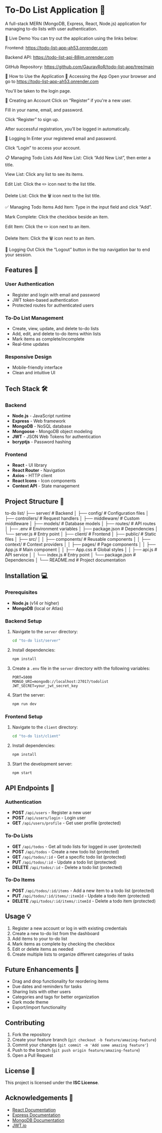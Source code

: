 # To-Do List Application 📝

A full-stack MERN (MongoDB, Express, React, Node.js) application for managing to-do lists with user authentication.


🚀 Live Demo
You can try out the application using the links below:

Frontend: https://todo-list-app-ah53.onrender.com

Backend API: https://todo-list-api-88jm.onrender.com

GitHub Repository: https://github.com/GauravRoR/todo-list-app/tree/main

📝 How to Use the Application
🔐 Accessing the App
Open your browser and go to https://todo-list-app-ah53.onrender.com

You'll be taken to the login page.

🧾 Creating an Account
Click on “Register” if you're a new user.

Fill in your name, email, and password.

Click “Register” to sign up.

After successful registration, you’ll be logged in automatically.

🔑 Logging In
Enter your registered email and password.

Click “Login” to access your account.

📋 Managing Todo Lists
Add New List: Click “Add New List”, then enter a title.

View List: Click any list to see its items.

Edit List: Click the ✏️ icon next to the list title.

Delete List: Click the 🗑️ icon next to the list title.

✅ Managing Todo Items
Add Item: Type in the input field and click “Add”.

Mark Complete: Click the checkbox beside an item.

Edit Item: Click the ✏️ icon next to an item.

Delete Item: Click the 🗑️ icon next to an item.

🚪 Logging Out
Click the “Logout” button in the top navigation bar to end your session.

## Features 🚀

### User Authentication
- Register and login with email and password
- JWT token-based authentication
- Protected routes for authenticated users

### To-Do List Management
- Create, view, update, and delete to-do lists
- Add, edit, and delete to-do items within lists
- Mark items as complete/incomplete
- Real-time updates

### Responsive Design
- Mobile-friendly interface
- Clean and intuitive UI

## Tech Stack 🛠️

### Backend
- **Node.js** - JavaScript runtime
- **Express** - Web framework
- **MongoDB** - NoSQL database
- **Mongoose** - MongoDB object modeling
- **JWT** - JSON Web Tokens for authentication
- **bcryptjs** - Password hashing

### Frontend
- **React** - UI library
- **React Router** - Navigation
- **Axios** - HTTP client
- **React Icons** - Icon components
- **Context API** - State management

## Project Structure 📁

to-do list/
├── server/                  # Backend
│   ├── config/              # Configuration files
│   ├── controllers/         # Request handlers
│   ├── middleware/          # Custom middleware
│   ├── models/              # Database models
│   ├── routes/              # API routes
│   ├── .env                 # Environment variables
│   ├── package.json         # Dependencies
│   └── server.js            # Entry point
│
├── client/                  # Frontend
│   ├── public/              # Static files
│   ├── src/
│   │   ├── components/      # Reusable components
│   │   ├── context/         # Context providers
│   │   ├── pages/           # Page components
│   │   ├── App.js           # Main component
│   │   ├── App.css          # Global styles
│   │   ├── api.js           # API service
│   │   └── index.js         # Entry point
│   └── package.json         # Dependencies
│
└── README.md                # Project documentation



## Installation 💻

### Prerequisites
- **Node.js** (v14 or higher)
- **MongoDB** (local or Atlas)

### Backend Setup
1. Navigate to the `server` directory:

    ```bash
    cd "to-do list/server"
    ```

2. Install dependencies:

    ```bash
    npm install
    ```

3. Create a `.env` file in the `server` directory with the following variables:

    ```
    PORT=5000
    MONGO_URI=mongodb://localhost:27017/todolist
    JWT_SECRET=your_jwt_secret_key
    ```

4. Start the server:

    ```bash
    npm run dev
    ```

### Frontend Setup
1. Navigate to the `client` directory:

    ```bash
    cd "to-do list/client"
    ```

2. Install dependencies:

    ```bash
    npm install
    ```

3. Start the development server:

    ```bash
    npm start
    ```

## API Endpoints 📡

### Authentication
- **POST** `/api/users` - Register a new user
- **POST** `/api/users/login` - Login user
- **GET** `/api/users/profile` - Get user profile (protected)

### To-Do Lists
- **GET** `/api/todos` - Get all todo lists for logged in user (protected)
- **POST** `/api/todos` - Create a new todo list (protected)
- **GET** `/api/todos/:id` - Get a specific todo list (protected)
- **PUT** `/api/todos/:id` - Update a todo list (protected)
- **DELETE** `/api/todos/:id` - Delete a todo list (protected)

### To-Do Items
- **POST** `/api/todos/:id/items` - Add a new item to a todo list (protected)
- **PUT** `/api/todos/:id/items/:itemId` - Update a todo item (protected)
- **DELETE** `/api/todos/:id/items/:itemId` - Delete a todo item (protected)

## Usage 💡

1. Register a new account or log in with existing credentials
2. Create a new to-do list from the dashboard
3. Add items to your to-do list
4. Mark items as complete by checking the checkbox
5. Edit or delete items as needed
6. Create multiple lists to organize different categories of tasks

## Future Enhancements 🚀
- Drag and drop functionality for reordering items
- Due dates and reminders for tasks
- Sharing lists with other users
- Categories and tags for better organization
- Dark mode theme
- Export/import functionality

## Contributing 

1. Fork the repository
2. Create your feature branch (`git checkout -b feature/amazing-feature`)
3. Commit your changes (`git commit -m 'Add some amazing feature'`)
4. Push to the branch (`git push origin feature/amazing-feature`)
5. Open a Pull Request

## License 📄

This project is licensed under the **ISC License**.

## Acknowledgements 🙏
- [React Documentation](https://reactjs.org/docs/getting-started.html)
- [Express Documentation](https://expressjs.com/en/starter/installing.html)
- [MongoDB Documentation](https://docs.mongodb.com/)
- [JWT.io](https://jwt.io/)
